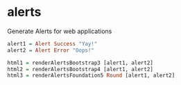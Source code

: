 # alerts

Generate Alerts for web applications

```haskell
alert1 = Alert Success "Yay!"
alert2 = Alert Error "Oops!"

html1 = renderAlertsBootstrap3 [alert1, alert2]
html2 = renderAlertsBootstrap4 [alert1, alert2]
html3 = renderAlertsFoundation5 Round [alert1, alert2]
```
